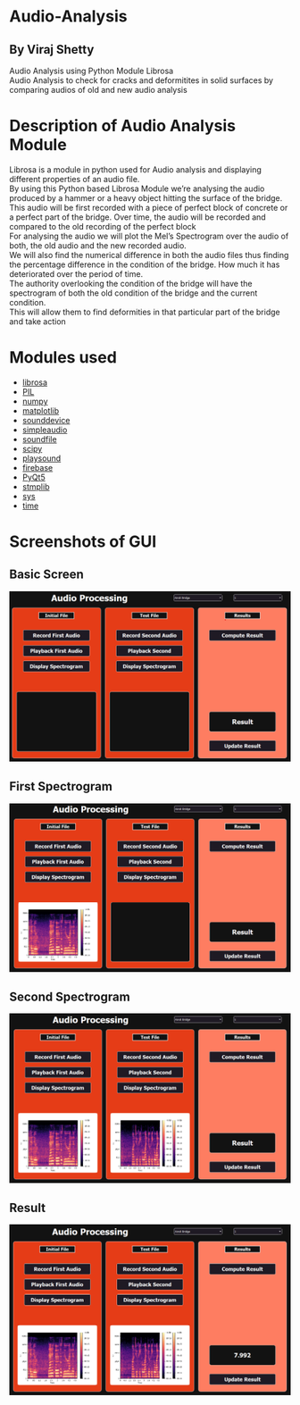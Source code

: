 # Audio-Analysis
## By Viraj Shetty
Audio Analysis using Python Module Librosa <br/>
Audio Analysis to check for cracks and deformitites in solid surfaces by comparing audios of old and new audio analysis <br/>

# Description of Audio Analysis Module
Librosa is a module in python used for Audio analysis and displaying different properties of an audio file.<br/>
By using this Python based Librosa Module we’re analysing the audio produced by a hammer or a heavy object hitting the surface of the bridge.<br/>
This audio will be first recorded with a piece of perfect block of concrete or a perfect part of the bridge. Over time, the audio will be recorded and compared to the old recording of the perfect block <br/>
For analysing the audio we will plot the Mel’s Spectrogram over the audio of both, the old audio and the new recorded audio. <br/>
We will also find the numerical difference in both the audio files thus finding the percentage difference in the condition of the bridge. How much it has deteriorated over the period of time. <br/>
The authority overlooking the condition of the bridge will have the spectrogram of both the old condition of the bridge and the current condition. <br/>
This will allow them to find deformities in that particular part of the bridge and take action <br/>

# Modules used
- [librosa](https://pypi.org/project/librosa/)
- [PIL](https://pypi.org/project/Pillow/)
- [numpy](https://pypi.org/project/numpy/)
- [matplotlib](https://pypi.org/project/matplotlib/)
- [sounddevice](https://pypi.org/project/sounddevice/)
- [simpleaudio](https://pypi.org/project/simpleaudio/)
- [soundfile](https://pypi.org/project/SoundFile/)
- [scipy](https://pypi.org/project/scipy/)
- [playsound](https://pypi.org/project/playsound/)
- [firebase](https://pypi.org/project/firebase/)
- [PyQt5](https://pypi.org/project/PyQt5/)
- [stmplib](https://docs.python.org/3/library/smtplib.html)
- [sys](https://docs.python.org/3/library/sys.html)
- [time](https://docs.python.org/3/library/time.html?highlight=time#module-time)

# Screenshots of GUI

## Basic Screen
![BasicScreen](https://github.com/Bridge-Health-Monitoring-System/Audio-Analysis/blob/master/outputs/Basic%20Screen.png)
<br/>
## First Spectrogram
![FirstSpectrogram](https://github.com/Bridge-Health-Monitoring-System/Audio-Analysis/blob/master/outputs/First%20Spectrogram.png)
<br/>
## Second Spectrogram
![SecondSpectrogram](https://github.com/Bridge-Health-Monitoring-System/Audio-Analysis/blob/master/outputs/Second%20Spectrogram.png)
<br/>
## Result
![Result](https://github.com/Bridge-Health-Monitoring-System/Audio-Analysis/blob/master/outputs/Result.png)
<br/>
